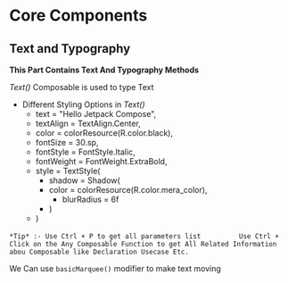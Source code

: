 # Core Components

## Text and Typography

**This Part Contains Text And Typography Methods**

*Text()* Composable is used to type Text

- Different Styling Options in *Text()*
    - text = "Hello Jetpack Compose",
    - textAlign = TextAlign.Center,
    - color = colorResource(R.color.black),
    - fontSize = 30.sp,
    - fontStyle = FontStyle.Italic,
    - fontWeight = FontWeight.ExtraBold,
    - style = TextStyle(
        - shadow = Shadow(
        - color = colorResource(R.color.mera_color),
            - blurRadius = 6f
        - )
    - )

`*Tip* :- Use Ctrl + P to get all parameters list`
`         Use Ctrl + Click on the Any Composable Function to get All Related Information abou Composable like Declaration Usecase Etc.`

We Can use `basicMarquee()` modifier to make text moving